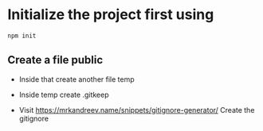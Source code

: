 # Initialize the project first using

```shell
npm init
```

## Create a file public

- Inside that create another file temp
- Inside temp create .gitkeep

- Visit https://mrkandreev.name/snippets/gitignore-generator/
  Create the gitignore
